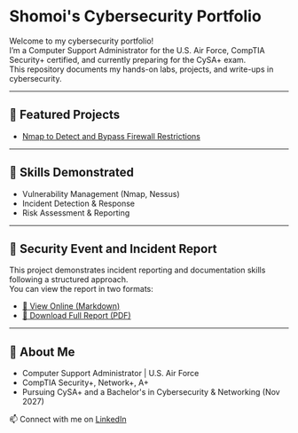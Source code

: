 # Shomoi's Cybersecurity Portfolio

Welcome to my cybersecurity portfolio!  
I’m a Computer Support Administrator for the U.S. Air Force, CompTIA Security+ certified, and currently preparing for the CySA+ exam.  
This repository documents my hands-on labs, projects, and write-ups in cybersecurity.  

---

## 🔹 Featured Projects
- [Nmap to Detect and Bypass Firewall Restrictions](./Use-Nmap-To-Detect-And-Bypass-Firewall-Restrictions)

---

## 🔹 Skills Demonstrated
- Vulnerability Management (Nmap, Nessus)
- Incident Detection & Response
- Risk Assessment & Reporting
  
---

## 🔹 Security Event and Incident Report

This project demonstrates incident reporting and documentation skills following a structured approach.  
You can view the report in two formats:

- [📖 View Online (Markdown)](./Security_Event_and_Incident_Report_Shomoi_Francis.md)  
- [📄 Download Full Report (PDF)](./Security_Event_and_Incident_Report_Shomoi_Francis.pdf)  


---

## 🔹 About Me
- Computer Support Administrator | U.S. Air Force  
- CompTIA Security+, Network+, A+  
- Pursuing CySA+ and a Bachelor's in Cybersecurity & Networking (Nov 2027)  

📫 Connect with me on [LinkedIn](www.linkedin.com/in/shomoi-francis-052b0b131/)
